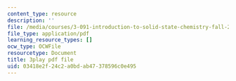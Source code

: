```yaml
---
content_type: resource
description: ''
file: /media/courses/3-091-introduction-to-solid-state-chemistry-fall-2018/03418e2f24c2a0bdab47378596c0e495_AH26nVIv4TQ.pdf
file_type: application/pdf
learning_resource_types: []
ocw_type: OCWFile
resourcetype: Document
title: 3play pdf file
uid: 03418e2f-24c2-a0bd-ab47-378596c0e495
---
```

